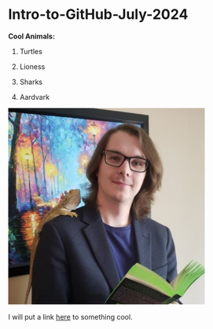 # Intro-to-GitHub-July-2024


**Cool Animals:**

1. Turtles

2. Lioness

3. Sharks

4. Aardvark


![Daniel Brett with a lizard and book](Daniel_Headshot_Library_Reduced.jpg)

I will put a link [here](www.google.ca) to something cool.












